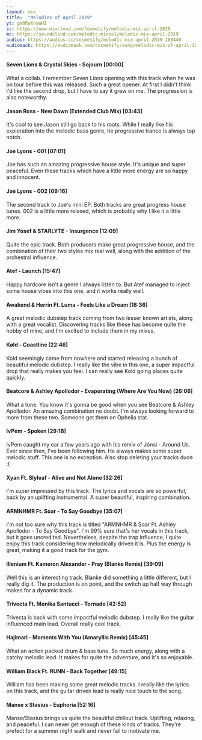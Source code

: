 ```yaml
---
layout: mix
title:  "Melodies of April 2019"
yt: gm0RaKnauHI
sc: https://www.mixcloud.com/Cosmetify/melodic-mix-april-2019
mc: https://soundcloud.com/melodic-mixes1/melodic-mix-april-2019
audius: https://audius.co/cosmetify/melodic-mix-april-2019-108440
audiomack: https://audiomack.com/cosmetify/song/melodic-mix-of-april-2019
---
```


#### Seven Lions & Crystal Skies - Sojourn [00:00]
What a collab. I remember Seven Lions opening with this track when he was on tour before this was released. Such a great opener. At first I didn't think I'd like the second drop, but I have to say it grew on me. The progression is also noteworthy.

#### Jason Ross - New Dawn (Extended Club Mix) [03:43]
It's cool to see Jason still go back to his roots. While I really like his exploration into the melodic bass genre, he progressive trance is always top notch.

#### Joe Lyons - 001 [07:01]
Joe has such an amazing progressive house style. It's unique and super peaceful. Even these tracks which have a little more energy are so happy and innocent.

#### Joe Lyons - 002 [09:16]
The second track to Joe's mini EP. Both tracks are great progress house tunes. 002 is a little more relaxed, which is probably why I like it a little more.

#### Jim Yosef & STARLYTE - Insurgence [12:09]
Quite the epic track. Both producers make great progressive house, and the combination of their two styles mix real well, along with the addition of the orchestral influence.

#### Atef - Launch [15:47]
Happy hardcore isn't a genre I always listen to. But Atef managed to inject some house vibes into this one, and it works really well.

#### Awakend & Herrin Ft. Luma - Feels Like a Dream [18:36]
A great melodic dubstep track coming from two lesser known artists, along with a great vocalist. Discovering tracks like these has become quite the hobby of mine, and I'm excited to include them in my mixes.

#### Køld - Coastline [22:46]
Kold seemingly came from nowhere and started releasing a bunch of beautiful melodic dubstep. I really like the vibe in this one, a super impactful drop that really makes you feel. I can really see Kold going places quite quickly.

#### Beatcore & Ashley Apollodor - Evaporating (Where Are You Now) [26:06]
What a tune. You know it's gonna be good when you see Beatcore & Ashley Apollodor. An amazing combination no doubt. I'm always looking forward to more from these two. Someone get them on Ophelia stat.

#### IvPem - Spoken [29:18]
IvPem caught my ear a few years ago with his remix of Jónsi - Around Us. Ever since then, I've been following him. He always makes some super melodic stuff. This one is no exception. Also stop deleting your tracks dude :(

#### Xyan Ft. Slyleaf - Alive and Not Alone [32:26]
I'm super impressed by this track. The lyrics and vocals are so powerful, back by an uplifting instrumental. A super beautiful, inspiring combination.

#### ARMNHMR Ft. Soar - To Say Goodbye [35:07]
I'm not too sure why this track is titled "ARMNHMR & Soar Ft. Ashley Apollodor - To Say Goodbye". I'm 99% sure that's her vocals in this track, but it goes uncredited. Nevertheless, despite the trap influence, I quite enjoy this track considering how melodically driven it is. Plus the energy is great, making it a good track for the gym.

#### Illenium Ft. Kameron Alexander - Pray (Blanke Remix) [39:09]
Well this is an interesting track. Blanke did something a little different, but I really dig it. The production is on point, and the switch up half way through makes for a dynamic track.

#### Trivecta Ft. Monika Santucci - Tornado [42:52]
Trivecta is back with some impactful melodic dubstep. I really like the guitar influenced main lead. Overall really cool track.

#### Hajimari - Moments With You (Amaryllis Remix) [45:45]
What an action packed drum & bass tune. So much energy, along with a catchy melodic lead. It makes for quite the adventure, and it's so enjoyable.

#### William Black Ft. RUNN - Back Together [49:15]
William has been making some great melodic tracks. I really like the lyrics on this track, and the guitar driven lead is really nice touch to the song.

#### Manse x Stasius - Euphoria [52:16]
Manse/Stasius brings us quite the beautiful chillout track. Uplifting, relaxing, and peaceful. I can never get enough of these kinds of tracks. They're prefect for a summer night walk and never fail to motivate me.
